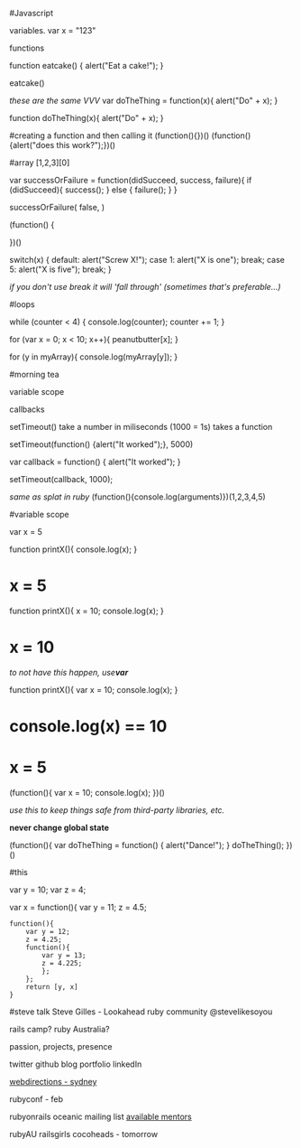#Javascript


variables.
	var x = "123"

functions

function eatcake() {
	alert("Eat a cake!");
}

eatcake()

*these are the same VVV*
var doTheThing = function(x){
	alert("Do" + x);
}

function doTheThing(x){
	alert("Do" + x);
}

#creating a function and then calling it
(function(){})()
(function(){alert("does this work?");})() <these last two call it>

#array
[1,2,3][0]

var successOrFailure = function(didSucceed, success, failure){
	if (didSucceed){
	success();
	} else {
	failure();
  }
}

successOrFailure(
false, 
)

(function() {
	
})()

switch(x) {
	default:
		alert("Screw X!");
	case 1:
		alert("X is one");
		break;
	case 5:
		alert("X is five");
		break;
}

*if you don't use break it will 'fall through'*
*(sometimes that's preferable...)*


#loops

while (counter < 4) {
	console.log(counter);
	counter += 1;
}


for (var x = 0; x < 10; x++){
	peanutbutter[x];
}

for (y in myArray){
	console.log(myArray[y]);
}

#morning tea

variable scope

callbacks

setTimeout()
	take a number in miliseconds (1000 = 1s)
	takes a function

setTimeout(function() {alert("It worked");}, 5000)

var callback = function() {
	alert("It worked");
}

setTimeout(callback, 1000);

*same as splat in ruby*
(function(){console.log(arguments)})(1,2,3,4,5) 


#variable scope

var x = 5

function printX(){
	console.log(x);
}
# x = 5


function printX(){
	x = 10;
	console.log(x);
	}
# x = 10


*to not have this happen, use**var***

function printX(){
	var x = 10;
	console.log(x);
}
# console.log(x) == 10
# x = 5

(function(){
	var x = 10;
	console.log(x);
})()

*use this to keep things safe from third-party libraries, etc.*

**never change global state**

(function(){
	var doTheThing = function() {
	alert("Dance!");
	}
	doTheThing();
})()

#this

var y = 10;
var z = 4;

var x = function(){
	var y = 11;
	z = 4.5;

	function(){
		var y = 12;
		z = 4.25;
		function(){
			var y = 13;
			z = 4.225;
			};
		};
		return [y, x]
	}

#steve talk
Steve Gilles - Lookahead
ruby community
@stevelikesoyou

rails camp?
ruby Australia?

passion, projects, presence

twitter
github
blog 
portfolio
linkedIn

[webdirections - sydney](http://www.webdirections.org/)

rubyconf - feb

rubyonrails oceanic mailing list
[available mentors](https://github.com/rails-oceania/roro/wiki/Available-mentors)

rubyAU
railsgirls
cocoheads - tomorrow 


